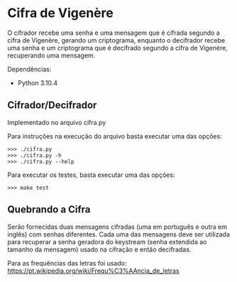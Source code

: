 # Cifra de Vigenère

O cifrador recebe uma senha e uma mensagem que é cifrada segundo a cifra de Vigenère, gerando um criptograma, enquanto o decifrador recebe uma senha e um criptograma que é decifrado segundo a cifra de Vigenère, recuperando uma mensagem.

Dependências:

- Python 3.10.4

## Cifrador/Decifrador

Implementado no arquivo cifra.py

Para instruções na execução do arquivo basta executar uma das opções:

```
>>> ./cifra.py
>>> ./cifra.py -h
>>> ./cifra.py --help
```

Para executar os testes, basta executar uma das opções:

```
>>> make test
```

## Quebrando a Cifra

Serão fornecidas duas mensagens cifradas (uma em português e outra em inglês) com senhas diferentes. Cada uma das mensagens deve ser utilizada para recuperar a senha geradora do keystream (senha extendida ao tamanho da mensagem) usado na cifração e então decifradas.

Para as frequências das letras foi usado: https://pt.wikipedia.org/wiki/Frequ%C3%AAncia_de_letras